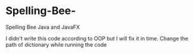 # Spelling-Bee-
Spelling Bee Java and JavaFX

I didn't write this code according to OOP but I will fix it in time.
Change the path of dictionary while running the code
